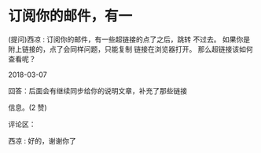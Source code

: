 # 订阅你的邮件，有一

(提问)西凉 : 订阅你的邮件，有一些超链接的点了之后，跳转 不过去。 如果你是附上链接的，点了会同样问题，只能复制 链接在浏览器打开。 那么超链接该如何查看呢？

2018-03-07

回答：后面会有继续同步给你的说明文章，补充了那些链接

信息。(2 赞)

评论区：

西凉 : 好的，谢谢你了